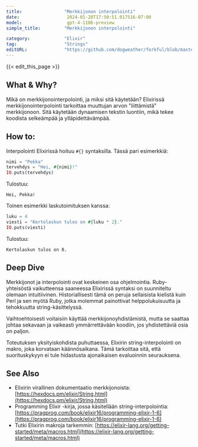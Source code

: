 ```yaml
---
title:                "Merkkijonon interpolointi"
date:                  2024-01-20T17:50:51.017516-07:00
model:                 gpt-4-1106-preview
simple_title:         "Merkkijonon interpolointi"

category:             "Elixir"
tag:                  "Strings"
editURL:              "https://github.com/dogweather/forkful/blob/master/content/fi/elixir/interpolating-a-string.md"
---
```


{{< edit_this_page >}}

## What & Why?
Mikä on merkkijonointerpolointi, ja miksi sitä käytetään? Elixirissä merkkijonointerpolointi tarkoittaa muuttujan arvon "liittämistä" merkkijonoon. Sitä käytetään dynaamisen tekstin luontiin, mikä tekee koodista selkeämpää ja ylläpidettävämpää.

## How to:
Interpolointi Elixirissä hoituu `#{}` syntaksilla. Tässä pari esimerkkiä:

```elixir
nimi = "Pekka"
tervehdys = "Hei, #{nimi}!"
IO.puts(tervehdys)
```

Tulostuu:
```
Hei, Pekka!
```

Toinen esimerkki laskutoimituksen kanssa:

```elixir
luku = 4
viesti = "Kertolaskun tulos on #{luku * 2}."
IO.puts(viesti)
```

Tulostuu:
```
Kertolaskun tulos on 8.
```

## Deep Dive
Merkkijonot ja interpolointi ovat keskeinen osa ohjelmointia. Ruby-yhteisöstä vaikutteensa saaneessa Elixirissä syntaksi on suunniteltu olemaan intuitiivinen. Historiallisesti tämä on peruja sellaisista kielistä kuin Perl ja sen myötä Ruby, jotka molemmat painottivat helppolukuisuutta ja tehokkuutta string-käsittelyssä.

Vaihtoehtoisesti voitaisiin käyttää merkkijonoyhdistämistä, mutta se saattaa johtaa sekavaan ja vaikeasti ymmärrettävään koodiin, jos yhdistettäviä osia on paljon.

Toteutuksen yksityiskohdista puhuttaessa, Elixirin string-interpolointi on makro, joka korvataan käännösaikana. Tämä tarkoittaa sitä, että suorituskykyyn ei tule hidastusta ajonaikaisen evaluoinnin seurauksena.

## See Also
- Elixirin virallinen dokumentaatio merkkijonoista: [https://hexdocs.pm/elixir/String.html](https://hexdocs.pm/elixir/String.html)
- Programming Elixir -kirja, jossa käsitellään string-interpolointia: [https://pragprog.com/book/elixir16/programming-elixir-1-6](https://pragprog.com/book/elixir16/programming-elixir-1-6)
- Tutki Elixirin makroja tarkemmin: [https://elixir-lang.org/getting-started/meta/macros.html](https://elixir-lang.org/getting-started/meta/macros.html)
